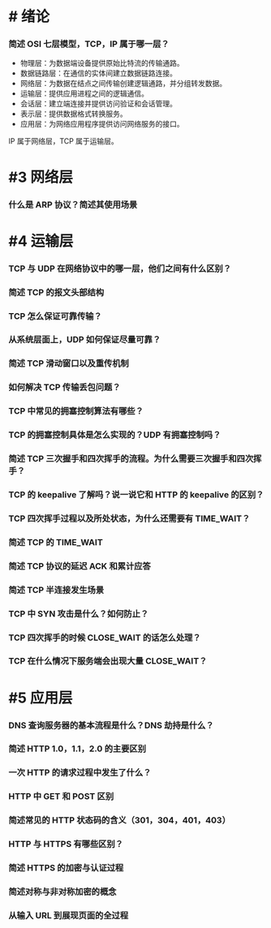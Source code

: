 # # 绪论

### 简述 OSI 七层模型，TCP，IP 属于哪一层？

- 物理层：为数据端设备提供原始比特流的传输通路。
- 数据链路层：在通信的实体间建立数据链路连接。
- 网络层：为数据在结点之间传输创建逻辑通路，并分组转发数据。
- 运输层：提供应用进程之间的逻辑通信。
- 会话层：建立端连接并提供访问验证和会话管理。
- 表示层：提供数据格式转换服务。
- 应用层：为网络应用程序提供访问网络服务的接口。

IP 属于网络层，TCP 属于运输层。

# #3 网络层

### 什么是 ARP 协议？简述其使用场景

# #4 运输层

### TCP 与 UDP 在网络协议中的哪一层，他们之间有什么区别？

### 简述 TCP 的报文头部结构

### TCP 怎么保证可靠传输？

### 从系统层面上，UDP 如何保证尽量可靠？

### 简述 TCP 滑动窗口以及重传机制

### 如何解决 TCP 传输丢包问题？

### TCP 中常见的拥塞控制算法有哪些？

### TCP 的拥塞控制具体是怎么实现的？UDP 有拥塞控制吗？

### 简述 TCP 三次握手和四次挥手的流程。为什么需要三次握手和四次挥手？

### TCP 的 keepalive 了解吗？说一说它和 HTTP 的 keepalive 的区别？

### TCP 四次挥手过程以及所处状态，为什么还需要有 TIME_WAIT？

### 简述 TCP 的 TIME_WAIT

### 简述 TCP 协议的延迟 ACK 和累计应答

### 简述 TCP 半连接发生场景

### TCP 中 SYN 攻击是什么？如何防止？

### TCP 四次挥手的时候 CLOSE_WAIT 的话怎么处理？

### TCP 在什么情况下服务端会出现大量 CLOSE_WAIT？

# #5 应用层

### DNS 查询服务器的基本流程是什么？DNS 劫持是什么？

### 简述 HTTP 1.0，1.1，2.0 的主要区别

### 一次 HTTP 的请求过程中发生了什么？

### HTTP 中 GET 和 POST 区别

### 简述常见的 HTTP 状态码的含义（301，304，401，403）

### HTTP 与 HTTPS 有哪些区别？

### 简述 HTTPS 的加密与认证过程

### 简述对称与非对称加密的概念

### 从输入 URL 到展现页面的全过程